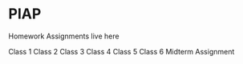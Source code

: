 # PIAP
Homework Assignments live here 

Class 1 
Class 2 
Class 3 
Class 4 
Class 5
Class 6
Midterm Assignment 
